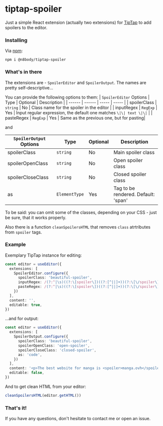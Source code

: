 # tiptap-spoiler
Just a simple React extension (actually two extensions) for [TipTap](https://github.com/ueberdosis/tiptap) to add spoilers to the editor.

### Installing
Via [npm](https://www.npmjs.com/package/@n8body/tiptap-spoiler):
```
npm i @n8body/tiptap-spoiler
```

### What's in there
The extensions are - ```SpoilerEditor``` and ```SpoilerOutput```. The names are pretty self-descriptive...

You can provide the following options to them: 
| ```SpoilerEditor``` Options | Type | Optional | Description |
| ------ | ------ | ----- | ----- |
| spoilerClass | ```string``` | No | Class name for the spoiler in the editor |
| inputRegex | ```RegExp``` | Yes | Input regular expression, the default one matches ```\|\| text \|\|``` |
| pasteRegex | ```RegExp``` | Yes | Same as the previous one, but for pasting|

and

| ```SpoilerOutput``` Options | Type | Optional | Description |
| ------ | ------ | ----- | ----- |
| spoilerClass | ```string``` | No | Main spoiler class  | 
| spoilerOpenClass | ```string``` | No | Open spoiler class | 
| spoilerCloseClass | ```string``` | No | Closed spoiler class  |
| as | ```ElementType``` | Yes | Tag to be rendered. Default: 'span' |

To be said: you can omit some of the classes, depending on your CSS - just be sure, that it works properly.

Also there is a function ```cleanSpoilersHTML``` that removes ```class``` atrtributes from ```spoiler``` tags.

### Example
Exemplary TipTap instance for editing:
```ts
const editor = useEditor({
  extensions: [
    SpoilerEditor.configure({
      spoilerClass: 'beautiful-spoiler',
      inputRegex: /(?:^|\s)((?:\[spoiler\])((?:[^||]+))(?:\[\/spoiler\]))$/, // to match [spoiler]text[/spoiler]
      pasteRegex: /(?:^|\s)((?:\[spoiler\])((?:[^||]+))(?:\[\/spoiler\]))/g, // same here
    })
  ],
  content: '',
  editable: true,
})
```
...and for output:
```ts
const editor = useEditor({
  extensions: [
    SpoilerOutput.configure({
      spoilerClass: 'beautiful-spoiler',
      spoilerOpenClass: 'open-spoiler',
      spoilerCloseClass: 'closed-spoiler',
      as: 'code',
    })
  ],
  content: '<p>The best website for manga is <spoiler>manga.ovh</spoiler></p>',
  editable: false,
})
```
And to get clean HTML from your editor:
```ts
cleanSpoilersHTML(editor.getHTML())
```
### That's it!
If you have any questions, don't hesitate to contact me or open an issue.
